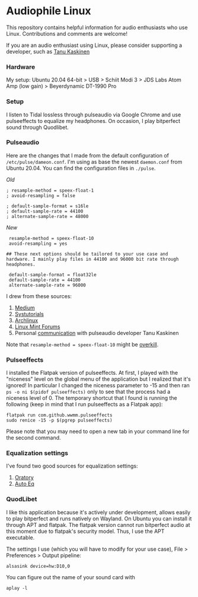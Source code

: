 # Audiophile Linux

This repository contains helpful information for audio enthusiasts who use Linux. Contributions and comments are welcome!

If you are an audio enthusiast using Linux, please consider supporting a developer, such as [Tanu Kaskinen](https://www.patreon.com/tanuk/posts)

### Hardware
My setup:
Ubuntu 20.04 64-bit > USB > Schiit Modi 3 > JDS Labs Atom Amp (low gain) > Beyerdynamic DT-1990 Pro

### Setup
I listen to Tidal lossless through pulseaudio via Google Chrome and use pulseeffects to equalize my headphones. On occasion, I play bitperfect sound through Quodlibet.

### Pulseaudio
Here are the changes that I made from the default configuration of `/etc/pulse/dameon.conf`. I'm using as base the newest `daemon.conf` from Ubuntu 20.04. You can find the configuration files in `./pulse`.

_Old_
```
; resample-method = speex-float-1
; avoid-resampling = false

; default-sample-format = s16le
; default-sample-rate = 44100
; alternate-sample-rate = 48000
```

_New_
```
 resample-method = speex-float-10
 avoid-resampling = yes

## These next options should be tailored to your use case and hardware. I mainly play files in 44100 and 96000 bit rate through headphones.

 default-sample-format = float32le
 default-sample-rate = 44100
 alternate-sample-rate = 96000
```

I drew from these sources:

1. [Medium](https://medium.com/@gamunu/enable-high-quality-audio-on-linux-6f16f3fe7e1f)
2. [Systutorials](https://www.systutorials.com/docs/linux/man/1-pulseaudio/#lbAI)
3. [Archlinux](https://wiki.archlinux.org/index.php/PulseAudio/Troubleshooting)
4. [Linux Mint Forums](https://forums.linuxmint.com/viewtopic.php?t=253225)
5. Personal [communication](https://github.com/andres-jurado/audiophile-linux/blob/tanu-kaskinen/other/Tanu%20Kaskinen/conversation.md) with pulseaudio developer Tanu Kaskinen

Note that `resample-method = speex-float-10` might be [overkill](https://pulseaudio-discuss.freedesktop.narkive.com/KVOBRkZO/patch-2-4-enabled-libsoxr-resampler-backend#post5).


### Pulseeffects
I installed the Flatpak version of pulseeffects. At first, I played with the "niceness" level on the global menu of the application but I realized that it's ignored! In particular I changed the niceness parameter to -15 and then ran `ps -o ni $(pidof pulseeffects)` only to see that the process had a niceness level of 0. The temporary shortcut that I found is running the following (keep in mind that I run pulseeffects as a Flatpak app):

```
flatpak run com.github.wwmm.pulseeffects
sudo renice -15 -p $(pgrep pulseeffects)
```
Please note that you may need to open a new tab in your command line for the second command.

### Equalization settings

I've found two good sources for equalization settings:

1. [Oratory](https://www.reddit.com/r/headphones/comments/9o2f5n/psa_oratory1990s_list_of_eq_presets/)
2. [Auto Eq](https://github.com/jaakkopasanen/AutoEq)

### QuodLibet

I like this application because it's actively under development, allows easily to play bitperfect and runs natively on Wayland. On Ubuntu you can install it through APT and flatpak. The flatpak version cannot run bitperfect audio at this moment due to flatpak's security model. Thus, I use the APT executable.

The settings I use (which you will have to modify for your use case), File > Preferences > Output pipeline:

```
alsasink device=hw:D10,0
```

You can figure out the name of your sound card with
```
aplay -l
```
